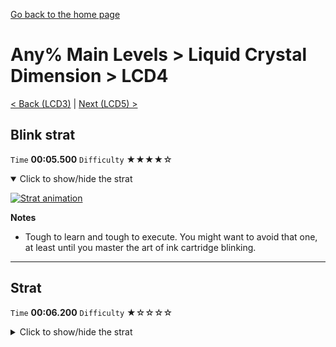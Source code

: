 [Go back to the home page](https://github.com/Doublevil/scbspeedrun)

# Any% Main Levels > Liquid Crystal Dimension > LCD4

[< Back (LCD3)](https://github.com/Doublevil/scbspeedrun/blob/main/levels/any_ml/LCD/LCD3.md) | [Next (LCD5) >](https://github.com/Doublevil/scbspeedrun/blob/main/levels/any_ml/LCD/LCD5.md)

## Blink strat

`Time` **00:05.500** `Difficulty` ★★★★☆
<details open>
  <summary>Click to show/hide the strat</summary>

  [![Strat animation](https://github.com/Doublevil/scbspeedrun/blob/main/media/levels/LCD/LCD4_BlinkStrat.webp)](https://github.com/Doublevil/scbspeedrun/blob/main/media/levels/LCD/LCD4_BlinkStrat.mp4?raw=true)

  **Notes**
  - Tough to learn and tough to execute. You might want to avoid that one, at least until you master the art of ink cartridge blinking.
</details>

---
## Strat

`Time` **00:06.200** `Difficulty` ★☆☆☆☆
<details>
  <summary>Click to show/hide the strat</summary>

  [![Strat animation](https://github.com/Doublevil/scbspeedrun/blob/main/media/levels/LCD/LCD4_Strat.webp)](https://github.com/Doublevil/scbspeedrun/blob/main/media/levels/LCD/LCD4_Strat.mp4?raw=true)
</details>

